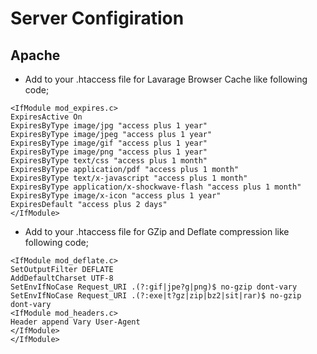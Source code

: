 # Server Configiration

## Apache
- Add to your .htaccess file for Lavarage Browser Cache like following code;
```
<IfModule mod_expires.c>
ExpiresActive On
ExpiresByType image/jpg "access plus 1 year"
ExpiresByType image/jpeg "access plus 1 year"
ExpiresByType image/gif "access plus 1 year"
ExpiresByType image/png "access plus 1 year"
ExpiresByType text/css "access plus 1 month"
ExpiresByType application/pdf "access plus 1 month"
ExpiresByType text/x-javascript "access plus 1 month"
ExpiresByType application/x-shockwave-flash "access plus 1 month"
ExpiresByType image/x-icon "access plus 1 year"
ExpiresDefault "access plus 2 days"
</IfModule>
```
- Add to your .htaccess file for GZip and Deflate compression like following code;
```
<IfModule mod_deflate.c>
SetOutputFilter DEFLATE
AddDefaultCharset UTF-8
SetEnvIfNoCase Request_URI .(?:gif|jpe?g|png)$ no-gzip dont-vary
SetEnvIfNoCase Request_URI .(?:exe|t?gz|zip|bz2|sit|rar)$ no-gzip dont-vary
<IfModule mod_headers.c>
Header append Vary User-Agent
</IfModule>
</IfModule>
```